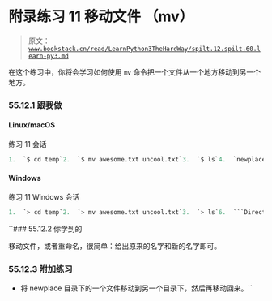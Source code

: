 # 附录练习 11 移动文件 （mv）

> 原文：[`www.bookstack.cn/read/LearnPython3TheHardWay/spilt.12.spilt.60.learn-py3.md`](https://www.bookstack.cn/read/LearnPython3TheHardWay/spilt.12.spilt.60.learn-py3.md)

在这个练习中，你将会学习如何使用 `mv` 命令把一个文件从一个地方移动到另一个地方。

### 55.12.1 跟我做

#### Linux/macOS

练习 11 会话

```py
1.  `$ cd temp`2.  `$ mv awesome.txt uncool.txt`3.  `$ ls`4.  `newplace uncool.txt`5.  `$ mv newplace oldplace`6.  `$ ls`7.  `oldplace uncool.txt`8.  `$ mv oldplace newplace`9.  `$ ls`10.  `newplace uncool.txt`11.  `$`
```

#### Windows

练习 11 Windows 会话

```py
1.  `> cd temp`2.  `> mv awesome.txt uncool.txt`3.  `> ls`6.  ```Directory: C:\Users\zed\temp```py9.  ````Mode  LastWriteTime  Length  Name```py`10.  ```----  -------------  ------  ----```py11.  ```d----  12/22/2011  4:52 PM      newplace```py12.  ```d----  12/22/2011  4:52 PM      something```py13.  ```-a---  12/22/2011  4:49 PM 0 iamcool.txt```py16.  ````-a---  12/22/2011  4:49 PM 0 neat.txt```py`17.  ```-a---  12/22/2011  4:49 PM 0 thefourthfile.txt```py18.  ```-a---  12/22/2011  4:49 PM 0 uncool.txt```py21.  ````> mv newplace oldplace```py`22.  ```> ls```py25.  ````Directory: C:\Users\zed\temp```py`28.  ````Mode  LastWriteTime  Length  Name```py`29.  ```----  -------------  ------  ----```py30.  ```d----  12/22/2011  4:52 PM      oldplace```py31.  ```d----  12/22/2011  4:52 PM      something```py32.  ```-a---  12/22/2011  4:49 PM 0 iamcool.txt```py33.  ```-a---  12/22/2011  4:49 PM 0 neat.txt```py34.  ```-a---  12/22/2011  4:49 PM 0 thefourthfile.txt```py35.  ```-a---  12/22/2011  4:49 PM 0 uncool.txt```py38.  ````> mv oldplace newplace```py`39.  ```> ls newplace```py42.  ````Directory: C:\Users\zed\temp\newplace```py`45.  ````Mode  LastWriteTime  Length  Name```py`46.  ```----  -------------  ------  ----```py47.  ```-a---  12/22/2011  4:49 PM 0 awesome.txt```py50.  ````> ls```py` 53.  ````Directory: C:\Users\zed\temp```py`56.  ````Mode  LastWriteTime  Length  Name```py`57.  ```----  -------------  ------  ----```py58.  ```d----  12/22/2011  4:52 PM      newplace```py59.  ```d----  12/22/2011  4:52 PM      something```py60.  ```-a---  12/22/2011  4:49 PM 0 iamcool.txt```py61.  ```-a---  12/22/2011  4:49 PM 0 neat.txt```py62.  ```-a---  12/22/2011  4:49 PM 0 thefourthfile.txt```py63.  ```-a---  12/22/2011  4:49 PM 0 uncool.txt```py67.  ````>```py`
```

 ``### 55.12.2 你学到的

移动文件，或者重命名，很简单：给出原来的名字和新的名字即可。

### 55.12.3 附加练习

*   将 newplace 目录下的一个文件移动到另一个目录下，然后再移动回来。``